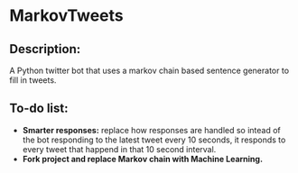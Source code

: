 # MarkovTweets
## Description:
  A Python twitter bot that uses a markov chain based sentence generator to fill in tweets.
  ## To-do list:
  - **Smarter responses:** replace how responses are handled so intead of the bot responding to the latest tweet every 10 seconds, it responds to every tweet that happend in that 10 second interval.
  - **Fork project and replace Markov chain with Machine Learning.**
